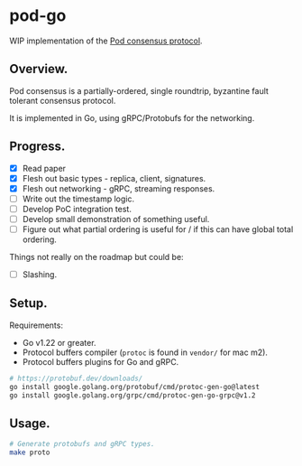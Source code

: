 pod-go
======

WIP implementation of the [Pod consensus protocol](https://x.com/liamzebedee/status/1890324486181843111).

## Overview.

Pod consensus is a partially-ordered, single roundtrip, byzantine fault tolerant consensus protocol.

It is implemented in Go, using gRPC/Protobufs for the networking.

## Progress.

 - [x] Read paper
 - [x] Flesh out basic types - replica, client, signatures.
 - [x] Flesh out networking - gRPC, streaming responses.
 - [ ] Write out the timestamp logic.
 - [ ] Develop PoC integration test.
 - [ ] Develop small demonstration of something useful.
 - [ ] Figure out what partial ordering is useful for / if this can have global total ordering.

Things not really on the roadmap but could be:

 - [ ] Slashing.

## Setup.

Requirements:

 * Go v1.22 or greater.
 * Protocol buffers compiler (`protoc` is found in `vendor/` for mac m2).
 * Protocol buffers plugins for Go and gRPC.
```sh
# https://protobuf.dev/downloads/
go install google.golang.org/protobuf/cmd/protoc-gen-go@latest
go install google.golang.org/grpc/cmd/protoc-gen-go-grpc@v1.2
```

## Usage.

```sh
# Generate protobufs and gRPC types.
make proto
```

